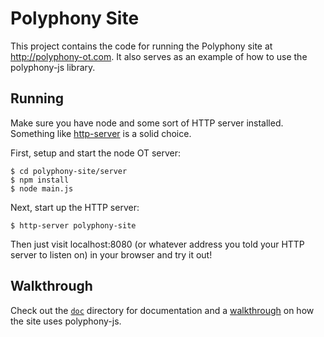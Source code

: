 Polyphony Site
==============

This project contains the code for running the Polyphony site at
<http://polyphony-ot.com>. It also serves as an example of how to use the
polyphony-js library.

Running
-------

Make sure you have node and some sort of HTTP server installed. Something like
[http-server](https://www.npmjs.org/package/http-server) is a solid choice.

First, setup and start the node OT server:

    $ cd polyphony-site/server
    $ npm install
    $ node main.js

Next, start up the HTTP server:

    $ http-server polyphony-site

Then just visit localhost:8080 (or whatever address you told your HTTP server to
listen on) in your browser and try it out!

Walkthrough
-----------

Check out the [`doc`](doc) directory for documentation and a
[walkthrough](doc/walkthrough.md) on how the site uses polyphony-js.
